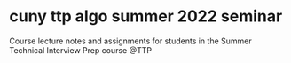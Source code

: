 # cuny ttp algo summer 2022 seminar
 Course lecture notes and assignments for students in the Summer Technical Interview Prep course @TTP
